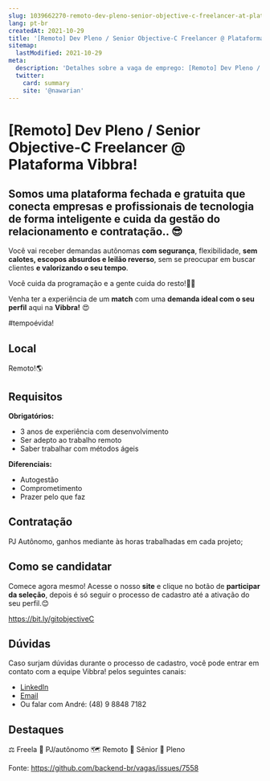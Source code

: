 ```yaml
---
slug: 1039662270-remoto-dev-pleno-senior-objective-c-freelancer-at-plataforma-vibbra
lang: pt-br
createdAt: 2021-10-29
title: '[Remoto] Dev Pleno / Senior Objective-C Freelancer @ Plataforma Vibbra! - Vaga de Emprego'
sitemap:
  lastModified: 2021-10-29
meta:
  description: 'Detalhes sobre a vaga de emprego: [Remoto] Dev Pleno / Senior Objective-C Freelancer @ Plataforma Vibbra!'
  twitter:
    card: summary
    site: '@nawarian'
---
```


# [Remoto] Dev Pleno / Senior Objective-C Freelancer @ Plataforma Vibbra!

## Somos uma **plataforma fechada e gratuita** que conecta empresas e profissionais de tecnologia de **forma inteligente e cuida da gestão do relacionamento e contratação**.. 😎

Você vai receber demandas autônomas **com segurança**, flexibilidade,  **sem calotes, escopos absurdos e leilão reverso**, sem se preocupar em buscar clientes **e valorizando o seu tempo**.

Você cuida da programação e a gente cuida do resto!🤝😊

Venha ter a experiência de um **match** com uma **demanda ideal com o seu perfil** aqui na **Vibbra!** 😍

#tempoévida!

## Local

Remoto!🌎

## Requisitos

**Obrigatórios:**
- 3 anos de experiência com desenvolvimento
- Ser adepto ao trabalho remoto
- Saber trabalhar com métodos ágeis

**Diferenciais:**
- Autogestão
- Comprometimento
- Prazer pelo que faz

## Contratação

PJ Autônomo, ganhos mediante às horas trabalhadas em cada projeto;

## Como se candidatar

Comece agora mesmo! Acesse o nosso **site** e clique no botão de **participar da seleção**, depois é só seguir o processo de cadastro até a ativação do seu perfil.😊

https://bit.ly/gitobjectiveC

## Dúvidas

Caso surjam dúvidas durante o processo de cadastro, você pode entrar em contato com a equipe Vibbra! pelos seguintes canais:

- [LinkedIn](https://www.linkedin.com/in/andremacieln/)
- [Email](andre.nuernberg@vibbra.com.br)
- Ou falar com André: (48) 9 8848 7182

## Destaques

⚖️ Freela
🤝 PJ/autônomo
🗺️ Remoto
👴 Sênior
👨 Pleno

Fonte: https://github.com/backend-br/vagas/issues/7558